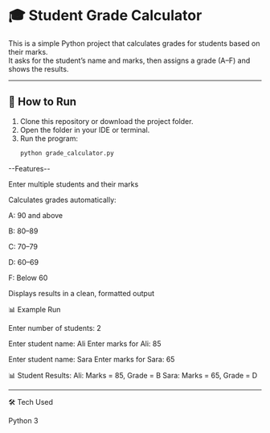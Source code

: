 # 🎓 Student Grade Calculator

This is a simple Python project that calculates grades for students based on their marks.  
It asks for the student’s name and marks, then assigns a grade (A–F) and shows the results.

---

## 🚀 How to Run
1. Clone this repository or download the project folder.
2. Open the folder in your IDE or terminal.
3. Run the program:
   ```bash
   python grade_calculator.py


--Features--

Enter multiple students and their marks

Calculates grades automatically:

A: 90 and above

B: 80–89

C: 70–79

D: 60–69

F: Below 60

Displays results in a clean, formatted output


📊 Example Run

Enter number of students: 2

Enter student name: Ali
Enter marks for Ali: 85

Enter student name: Sara
Enter marks for Sara: 65

📊 Student Results:
Ali: Marks = 85, Grade = B
Sara: Marks = 65, Grade = D


---

🛠️ Tech Used

Python 3
